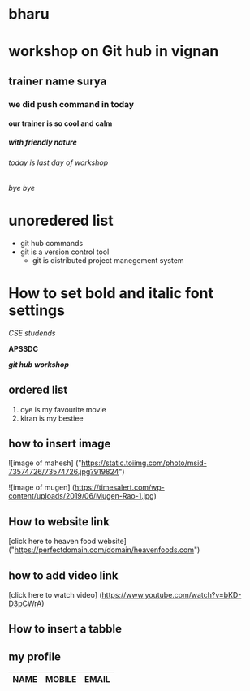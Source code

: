 # bharu
# workshop on Git hub in vignan
## trainer name surya
### we did push command in today
#### our trainer is so cool and calm
##### with friendly nature
###### today is last day of workshop
###### bye bye

# unoredered list
- git hub commands
- git is a version control tool
  -  git is distributed project manegement system
# How to set bold and italic font settings
*CSE studends*
  
 **APSSDC**
  
 ***git hub workshop***
 ## ordered list
 1. oye is my favourite movie
 2. kiran is my bestiee
 ## how to insert image
 ![image  of mahesh] ("https://static.toiimg.com/photo/msid-73574726/73574726.jpg?919824")
 
 ![image of mugen] (https://timesalert.com/wp-content/uploads/2019/06/Mugen-Rao-1.jpg)
 
 ## How to website link
[click here to heaven food website] ("https://perfectdomain.com/domain/heavenfoods.com")

## how to add video link
[click here to watch video] (https://www.youtube.com/watch?v=bKD-D3pCWrA)
## How to insert a tabble
## my profile

|NAME|MOBILE|EMAIL|
|-----|----|----|

 
